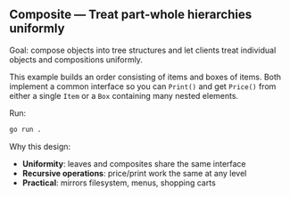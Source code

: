 ## Composite — Treat part-whole hierarchies uniformly

Goal: compose objects into tree structures and let clients treat individual objects and compositions uniformly.

This example builds an order consisting of items and boxes of items. Both implement a common interface so you can `Print()` and get `Price()` from either a single `Item` or a `Box` containing many nested elements.

Run:
```bash
go run .
```

Why this design:
- **Uniformity**: leaves and composites share the same interface
- **Recursive operations**: price/print work the same at any level
- **Practical**: mirrors filesystem, menus, shopping carts



